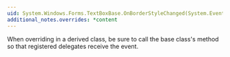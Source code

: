 ```yaml
---
uid: System.Windows.Forms.TextBoxBase.OnBorderStyleChanged(System.EventArgs)
additional_notes.overrides: *content
---
```


<p>When overriding <xref href="System.Windows.Forms.TextBoxBase.OnBorderStyleChanged(System.EventArgs)"></xref> in a derived class, be sure to call the base class's <xref href="System.Windows.Forms.TextBoxBase.OnBorderStyleChanged(System.EventArgs)"></xref> method so that registered delegates receive the event.</p>


